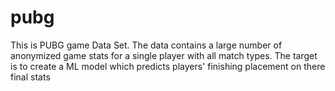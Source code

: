 # pubg
This is PUBG game Data Set. The data contains a large number of anonymized game stats for a single player with all match types. The target is to create a ML model which predicts players' finishing placement on there final stats
